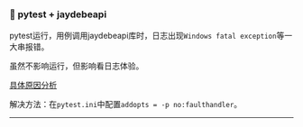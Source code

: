 # 

### 🚁 pytest + jaydebeapi

pytest运行，用例调用jaydebeapi库时，日志出现`Windows fatal exception`等一大串报错。

虽然不影响运行，但影响看日志体验。

[具体原因分析](https://www.cnblogs.com/melonHJY/p/14500744.html)

解决方法：在`pytest.ini`中配置`addopts = -p no:faulthandler`。

---
